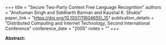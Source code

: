 +++
title = "Secure Two-Party Context Free Language Recognition"
authors = "Anshuman Singh and Siddharth Barman and Kaushal K. Shukla"
paper_link = "https://doi.org/10.1007/11604655\_15"
publication_details = "Distributed Computing and Internet Technology,  Second International Conference"
conference_date = "2005"
notes = ""
+++

<b>Abstract:</b>
